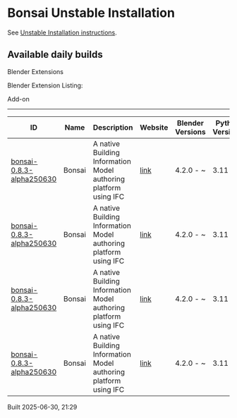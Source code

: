 # Bonsai Unstable Installation

See [Unstable Installation instructions](https://docs.bonsaibim.org/guides/development/installation.html#unstable-installation).

## Available daily builds

Blender Extensions


Blender Extension Listing:

Add-on

---

| ID | Name | Description | Website | Blender Versions | Python Versions | Platforms | Size |
| --- | --- | --- | --- | --- | --- | --- | --- |
| [bonsai-0.8.3-alpha250630](https://github.com/IfcOpenShell/IfcOpenShell/releases/download/bonsai-0.8.3-alpha2506302126/bonsai_py311-0.8.3-alpha250630-macos-arm64.zip?repository=https://raw.githubusercontent.com/IfcOpenShell/bonsai_unstable_repo/main/index.json&blender_version_min=4.2.0&platforms=macos-arm64&python_versions=3.11) | Bonsai | A native Building Information Model authoring platform using IFC | [link](https://bonsaibim.org/) | 4.2.0 - ~ | 3.11 | macos-arm64 | 104.6MB |
| [bonsai-0.8.3-alpha250630](https://github.com/IfcOpenShell/IfcOpenShell/releases/download/bonsai-0.8.3-alpha2506302126/bonsai_py311-0.8.3-alpha250630-windows-x64.zip?repository=https://raw.githubusercontent.com/IfcOpenShell/bonsai_unstable_repo/main/index.json&blender_version_min=4.2.0&platforms=windows-x64&python_versions=3.11) | Bonsai | A native Building Information Model authoring platform using IFC | [link](https://bonsaibim.org/) | 4.2.0 - ~ | 3.11 | windows-x64 | 84.7MB |
| [bonsai-0.8.3-alpha250630](https://github.com/IfcOpenShell/IfcOpenShell/releases/download/bonsai-0.8.3-alpha2506302126/bonsai_py311-0.8.3-alpha250630-macos-x64.zip?repository=https://raw.githubusercontent.com/IfcOpenShell/bonsai_unstable_repo/main/index.json&blender_version_min=4.2.0&platforms=macos-x64&python_versions=3.11) | Bonsai | A native Building Information Model authoring platform using IFC | [link](https://bonsaibim.org/) | 4.2.0 - ~ | 3.11 | macos-x64 | 102.4MB |
| [bonsai-0.8.3-alpha250630](https://github.com/IfcOpenShell/IfcOpenShell/releases/download/bonsai-0.8.3-alpha2506302126/bonsai_py311-0.8.3-alpha250630-linux-x64.zip?repository=https://raw.githubusercontent.com/IfcOpenShell/bonsai_unstable_repo/main/index.json&blender_version_min=4.2.0&platforms=linux-x64&python_versions=3.11) | Bonsai | A native Building Information Model authoring platform using IFC | [link](https://bonsaibim.org/) | 4.2.0 - ~ | 3.11 | linux-x64 | 110.9MB |

Built 2025-06-30, 21:29